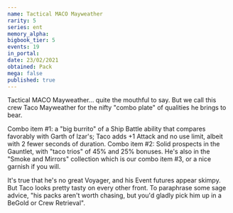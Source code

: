 ```yaml
---
name: Tactical MACO Mayweather
rarity: 5
series: ent
memory_alpha:
bigbook_tier: 5
events: 19
in_portal:
date: 23/02/2021
obtained: Pack
mega: false
published: true
---
```


Tactical MACO Mayweather... quite the mouthful to say. But we call this crew Taco Mayweather for the nifty "combo plate" of qualities he brings to bear.

Combo item #1: a "big burrito" of a Ship Battle ability that compares favorably with Garth of Izar's; Taco adds +1 Attack and no use limit, albeit with 2 fewer seconds of duration. Combo item #2: Solid prospects in the Gauntlet, with "taco trios" of 45% and 25% bonuses. He's also in the "Smoke and Mirrors" collection which is our combo item #3, or a nice garnish if you will.

It's true that he's no great Voyager, and his Event futures appear skimpy. But Taco looks pretty tasty on every other front. To paraphrase some sage advice, "his packs aren't worth chasing, but you'd gladly pick him up in a BeGold or Crew Retrieval".
